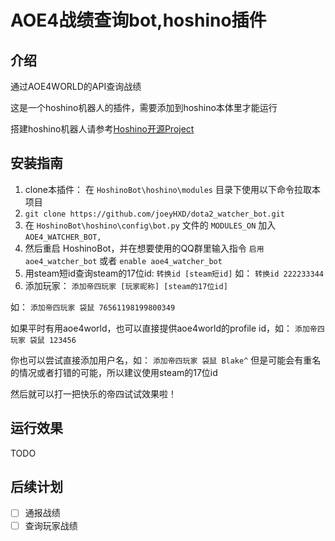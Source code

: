 # AOE4战绩查询bot,hoshino插件

## 介绍
通过AOE4WORLD的API查询战绩

这是一个hoshino机器人的插件，需要添加到hoshino本体里才能运行

搭建hoshino机器人请参考[Hoshino开源Project](https://github.com/Ice-Cirno/HoshinoBot)

## 安装指南
1. clone本插件： 在 `HoshinoBot\hoshino\modules` 目录下使用以下命令拉取本项目
2. `git clone https://github.com/joeyHXD/dota2_watcher_bot.git`
3. 在 `HoshinoBot\hoshino\config\bot.py` 文件的 `MODULES_ON` 加入 `AOE4_WATCHER_BOT,`
4. 然后重启 HoshinoBot，并在想要使用的QQ群里输入指令 `启用 aoe4_watcher_bot` 或者 `enable aoe4_watcher_bot`
5. 用steam短id查询steam的17位id: `转换id [steam短id]` 如： `转换id 222233344`
6. 添加玩家： `添加帝四玩家 [玩家昵称] [steam的17位id]`

如： `添加帝四玩家 袋鼠 76561198199800349`

如果平时有用aoe4world，也可以直接提供aoe4world的profile id，如： `添加帝四玩家 袋鼠 123456`

你也可以尝试直接添加用户名，如： `添加帝四玩家 袋鼠 Blake^` 但是可能会有重名的情况或者打错的可能，所以建议使用steam的17位id

然后就可以打一把快乐的帝四试试效果啦！
## 运行效果
TODO

## 后续计划
- [ ] 通报战绩
- [ ] 查询玩家战绩